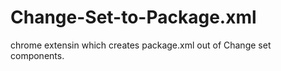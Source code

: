 Change-Set-to-Package.xml
=========================

chrome extensin which creates package.xml out of Change set components.

